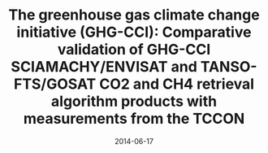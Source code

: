 ---
title: "<b>The greenhouse gas climate change initiative (GHG-CCI): Comparative validation of GHG-CCI SCIAMACHY/ENVISAT and TANSO-FTS/GOSAT CO2 and CH4 retrieval algorithm products with measurements from the TCCON</b>"
collection: publications
permalink: /publication/2014-06-17-Dils
date: 2014-06-17
year: 2014
venue: 'Atmospheric Measurement Techniques'
paperurl: 'https://doi.org/doi:10.5194/amt-7-1723-2014'
citation: '<b>13</b> - Dils B., Buchwitz M., Reuter M., Schneising O., Boesch H. et al., <b>The greenhouse gas climate change initiative (GHG-CCI): Comparative validation of GHG-CCI SCIAMACHY/ENVISAT and TANSO-FTS/GOSAT CO2 and CH4 retrieval algorithm products with measurements from the TCCON</b>, Atmospheric Measurement Techniques, 7, 1723-1744, 2014. <a href="https://doi.org/doi:10.5194/amt-7-1723-2014">doi:10.5194/amt-7-1723-2014</a> (cited 50 times)

'
---